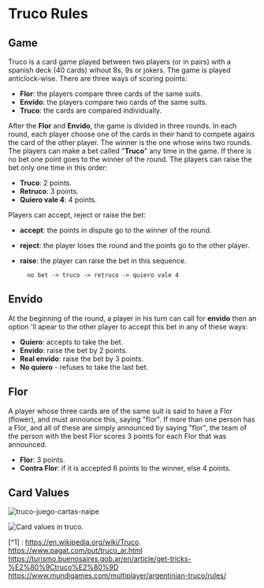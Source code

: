 # Truco Rules

## Game

Truco is a card game played between two players (or in pairs) with a spanish deck (40 cards) wihout 8s, 9s or jokers. The game is played anticlock-wise. There are three ways of scoring points:

* **Flor**: the players compare three cards of the same suits.
* **Envido**: the players compare two cards of the same suits.
* **Truco**: the cards are compared individually.

After the **Flor** and **Envido**, the game is divided in three rounds. In each round, each player choose one of the cards in their hand to compete agains the card of the other player. The winner is the one whose wins two rounds. The players can make a bet called "**Truco**" any time in the game. If there is no bet one point goes to the winner of the round. The players can raise the bet only one time in this order:

* **Truco**: 2 points.
* **Retruco**: 3 points.
* **Quiero vale 4**: 4 points.

Players can accept, reject or raise the bet:
    
* **accept**: the points in dispute go to the winner of the round.
* **reject**: the player loses the round and the points go to the other player.
* **raise**: the player can raise the bet in this sequence.
    
    
        no bet -> truco -> retruco -> quiero vale 4
    
## Envido

At the beginning of the round, a player in his turn can call for **envido** then an option 'll  apear to the other player to accept this bet in any of these ways:

   * **Quiero**: accepts to take the bet.
   * **Envido**: raise the bet by 2 points.
   * **Real envido**: raise the bet by 3 points.
   * **No quiero** - refuses to take the last bet. 

## Flor 

A player whose three cards are of the same suit is said to have a Flor (flower), and must announce this, saying "flor". If more than one person has a Flor, and all of these are simply announced by saying "flor", the team of the person with the best Flor scores 3 points for each Flor that was announced.

* **Flor**: 3 points.
* **Contra Flor**: if it is accepted 6 points to the winner, else 4 points.


## Card Values


![truco-juego-cartas-naipe](https://github.com/maxogod/Truco/assets/85034225/04e5d5b6-96e1-416a-b300-f1067b68dfec)

![Card values in truco.](https://www.google.com/search?q=cartas+truco+valores&tbm=isch&ved=2ahUKEwjG7bLz48eCAxWlSbgEHflHAJEQ2-cCegQIABAA&oq=cartas+truco+valores&gs_lcp=CgNpbWcQAzIFCAAQgAQyBggAEAgQHjIGCAAQCBAeMgYIABAIEB46BggAEAcQHjoHCAAQigUQQzoKCAAQigUQsQMQQzoICAAQgAQQsQM6BAgAEB5Q8gxYzDlgwzxoAnAAeAKAAcwHiAHNIJIBDTQuNi42LjEuMS4wLjGYAQCgAQGqAQtnd3Mtd2l6LWltZ8ABAQ&sclient=img&ei=t6dVZYa2MqWT4dUP-Y-BiAk&bih=535&biw=1278#imgrc=hU2eUsTjJZv7ZM)

[^1] : https://en.wikipedia.org/wiki/Truco.
https://www.pagat.com/put/truco_ar.html
https://turismo.buenosaires.gob.ar/en/article/get-tricks-%E2%80%9Ctruco%E2%80%9D
https://www.mundigames.com/multiplayer/argentinian-truco/rules/

